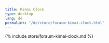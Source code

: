 ```yaml
---
title: Kimai Clock
type: desktop
lang: de
permalink: "/de/store/foraum-kimai-clock.html"
---
```


{% include store/foraum-kimai-clock.md %}
